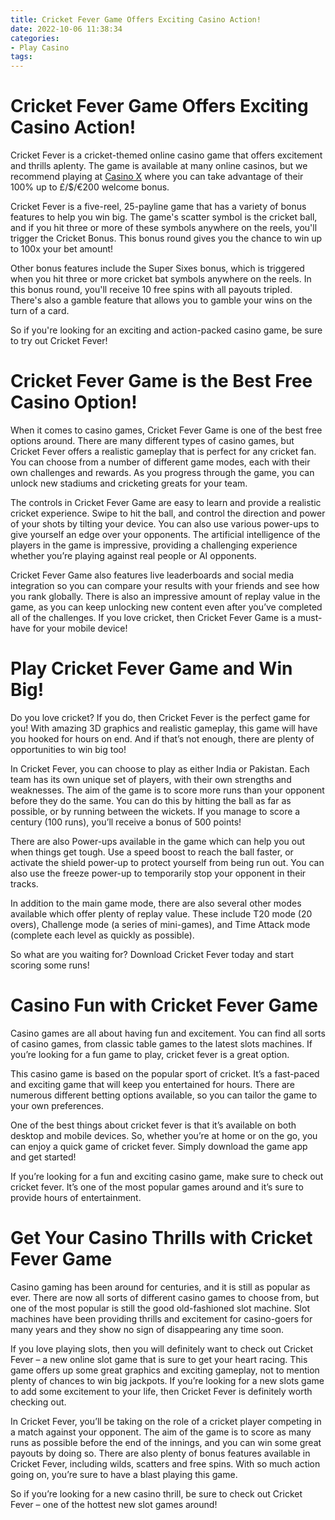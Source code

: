```yaml
---
title: Cricket Fever Game Offers Exciting Casino Action!
date: 2022-10-06 11:38:34
categories:
- Play Casino
tags:
---
```



#  Cricket Fever Game Offers Exciting Casino Action!

 Cricket Fever is a cricket-themed online casino game that offers excitement and thrills aplenty. The game is available at many online casinos, but we recommend playing at [Casino X](https://www.casinox.com) where you can take advantage of their 100% up to £/$/€200 welcome bonus.

Cricket Fever is a five-reel, 25-payline game that has a variety of bonus features to help you win big. The game's scatter symbol is the cricket ball, and if you hit three or more of these symbols anywhere on the reels, you'll trigger the Cricket Bonus. This bonus round gives you the chance to win up to 100x your bet amount!

Other bonus features include the Super Sixes bonus, which is triggered when you hit three or more cricket bat symbols anywhere on the reels. In this bonus round, you'll receive 10 free spins with all payouts tripled. There's also a gamble feature that allows you to gamble your wins on the turn of a card.

So if you're looking for an exciting and action-packed casino game, be sure to try out Cricket Fever!

#  Cricket Fever Game is the Best Free Casino Option!

When it comes to casino games, Cricket Fever Game is one of the best free options around. There are many different types of casino games, but Cricket Fever offers a realistic gameplay that is perfect for any cricket fan. You can choose from a number of different game modes, each with their own challenges and rewards. As you progress through the game, you can unlock new stadiums and cricketing greats for your team.

The controls in Cricket Fever Game are easy to learn and provide a realistic cricket experience. Swipe to hit the ball, and control the direction and power of your shots by tilting your device. You can also use various power-ups to give yourself an edge over your opponents. The artificial intelligence of the players in the game is impressive, providing a challenging experience whether you’re playing against real people or AI opponents.

Cricket Fever Game also features live leaderboards and social media integration so you can compare your results with your friends and see how you rank globally. There is also an impressive amount of replay value in the game, as you can keep unlocking new content even after you’ve completed all of the challenges. If you love cricket, then Cricket Fever Game is a must-have for your mobile device!

#  Play Cricket Fever Game and Win Big!

Do you love cricket? If you do, then Cricket Fever is the perfect game for you! With amazing 3D graphics and realistic gameplay, this game will have you hooked for hours on end. And if that’s not enough, there are plenty of opportunities to win big too!

In Cricket Fever, you can choose to play as either India or Pakistan. Each team has its own unique set of players, with their own strengths and weaknesses. The aim of the game is to score more runs than your opponent before they do the same. You can do this by hitting the ball as far as possible, or by running between the wickets. If you manage to score a century (100 runs), you’ll receive a bonus of 500 points!

There are also Power-ups available in the game which can help you out when things get tough. Use a speed boost to reach the ball faster, or activate the shield power-up to protect yourself from being run out. You can also use the freeze power-up to temporarily stop your opponent in their tracks.

In addition to the main game mode, there are also several other modes available which offer plenty of replay value. These include T20 mode (20 overs), Challenge mode (a series of mini-games), and Time Attack mode (complete each level as quickly as possible).

So what are you waiting for? Download Cricket Fever today and start scoring some runs!

#  Casino Fun with Cricket Fever Game

Casino games are all about having fun and excitement. You can find all sorts of casino games, from classic table games to the latest slots machines. If you’re looking for a fun game to play, cricket fever is a great option.

This casino game is based on the popular sport of cricket. It’s a fast-paced and exciting game that will keep you entertained for hours. There are numerous different betting options available, so you can tailor the game to your own preferences.

One of the best things about cricket fever is that it’s available on both desktop and mobile devices. So, whether you’re at home or on the go, you can enjoy a quick game of cricket fever. Simply download the game app and get started!

If you’re looking for a fun and exciting casino game, make sure to check out cricket fever. It’s one of the most popular games around and it’s sure to provide hours of entertainment.

#  Get Your Casino Thrills with Cricket Fever Game

Casino gaming has been around for centuries, and it is still as popular as ever. There are now all sorts of different casino games to choose from, but one of the most popular is still the good old-fashioned slot machine. Slot machines have been providing thrills and excitement for casino-goers for many years and they show no sign of disappearing any time soon.

If you love playing slots, then you will definitely want to check out Cricket Fever – a new online slot game that is sure to get your heart racing. This game offers up some great graphics and exciting gameplay, not to mention plenty of chances to win big jackpots. If you’re looking for a new slots game to add some excitement to your life, then Cricket Fever is definitely worth checking out.

In Cricket Fever, you’ll be taking on the role of a cricket player competing in a match against your opponent. The aim of the game is to score as many runs as possible before the end of the innings, and you can win some great payouts by doing so. There are also plenty of bonus features available in Cricket Fever, including wilds, scatters and free spins. With so much action going on, you’re sure to have a blast playing this game.

So if you’re looking for a new casino thrill, be sure to check out Cricket Fever – one of the hottest new slot games around!